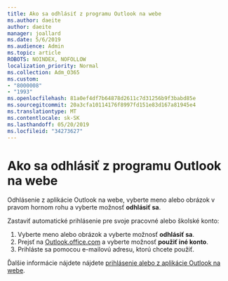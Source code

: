 ```yaml
---
title: Ako sa odhlásiť z programu Outlook na webe
ms.author: daeite
author: daeite
manager: joallard
ms.date: 5/6/2019
ms.audience: Admin
ms.topic: article
ROBOTS: NOINDEX, NOFOLLOW
localization_priority: Normal
ms.collection: Adm_O365
ms.custom:
- "8000008"
- "1993"
ms.openlocfilehash: 81a0ef4df7b64878d2611c7d31256b9f3babd85e
ms.sourcegitcommit: 20a3cfa10114176f8997fd151e83d167a81945e4
ms.translationtype: MT
ms.contentlocale: sk-SK
ms.lasthandoff: 05/20/2019
ms.locfileid: "34273627"
---
```

# <a name="how-to-sign-out-of-outlook-on-the-web"></a>Ako sa odhlásiť z programu Outlook na webe

Odhlásenie z aplikácie Outlook na webe, vyberte meno alebo obrázok v pravom hornom rohu a vyberte možnosť **odhlásiť sa**.

Zastaviť automatické prihlásenie pre svoje pracovné alebo školské konto:

1. Vyberte meno alebo obrázok a vyberte možnosť **odhlásiť sa**.
1. Prejsť na [Outlook.office.com](https://outlook.office.com/) a vyberte možnosť **použiť iné konto**.
1. Prihláste sa pomocou e-mailovú adresu, ktorú chcete použiť.

Ďalšie informácie nájdete nájdete [prihlásenie alebo z aplikácie Outlook na webe](https://support.office.com/article/763fab4d-0138-4814-b450-37fc286bcb79).